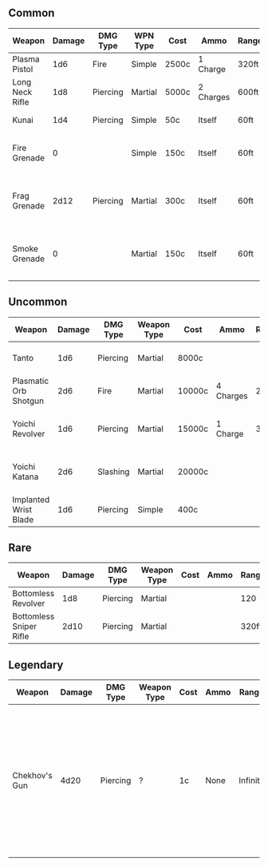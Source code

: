 ## Common
| Weapon             | Damage | DMG Type | WPN Type | Cost  | Ammo      | Range | Properties                                   |
| ------------------ | ------ | -------- | -------- | ----- | --------- | ----- | -------------------------------------------- |
| Plasma<br>Pistol   | 1d6    | Fire     | Simple   | 2500c | 1 Charge  | 320ft | Light                                        |
| Long Neck<br>Rifle | 1d8    | Piercing | Martial  | 5000c | 2 Charges | 600ft | Two-Handed                                   |
| Kunai              | 1d4    | Piercing | Simple   | 50c   | Itself    | 60ft  | Finesse<br>Light                             |
| Fire <br>Grenade   | 0      |          | Simple   | 150c  | Itself    | 60ft  | Fire fills a<br>25ft sphere<br>Light         |
| Frag<br>Grenade    | 2d12   | Piercing | Martial  | 300c  | Itself    | 60ft  | Hits everything<br>in a 25ft sphere<br>Light |
| Smoke<br>Grenade   | 0      |          | Martial  | 150c  | Itself    | 60ft  | Smoke fills<br>a 25ft sphere<br>Light        |

## Uncommon
| Weapon                      | Damage | DMG Type | Weapon Type | Cost   | Ammo      | Range | Properties                                |
| --------------------------- | ------ | -------- | ----------- | ------ | --------- | ----- | ----------------------------------------- |
| Tanto                       | 1d6    | Piercing | Martial     | 8000c  |           |       | Finesse<br>Light<br>+2 to hit             |
| Plasmatic<br>Orb<br>Shotgun | 2d6    | Fire     | Martial     | 10000c | 4 Charges | 25ft  | Two-Handed<br>+2 to hit                   |
| Yoichi<br>Revolver          | 1d6    | Piercing | Martial     | 15000c | 1 Charge  | 320ft | +6 to hit<br>Ignores<br>Hit <br>Modifiers |
| Yoichi<br>Katana            | 2d6    | Slashing | Martial     | 20000c |           |       | +6 to hit<br>Ignores<br>Hit <br>Modifiers |
| Implanted<br>Wrist<br>Blade | 1d6    | Piercing | Simple      | 400c   |           |       | Finesse<br>Light <br>Implant              |

## Rare
| Weapon                        | Damage | DMG Type | Weapon Type | Cost | Ammo | Range | Properties              |
| ----------------------------- | ------ | -------- | ----------- | ---- | ---- | ----- | ----------------------- |
| Bottomless<br>Revolver        | 1d8    | Piercing | Martial     |      |      | 120   | +4 to hit<br>Light      |
| Bottomless<br>Sniper<br>Rifle | 2d10   | Piercing | Martial     |      |      | 320ft | +4 to hit<br>Two-Handed |

## Legendary
| Weapon             | Damage | DMG Type | Weapon Type | Cost                 | Ammo | Range    | Properties                                                                                                                                                        |
| ------------------ | ------ | -------- | ----------- | -------------------- | ---- | -------- | ----------------------------------------------------------------------------------------------------------------------------------------------------------------- |
| Chekhov's Gun      | 4d20   | Piercing | ?           | 1c                   | None | Infinite | Loads when<br>observed, <br>then waits<br>for a <br>dramatic<br>moment<br>to fire <br>without the<br>consent of <br>its user.<br>DC16 WIS<br>to stop the <br>gun. |

